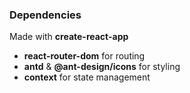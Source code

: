 ### Dependencies

Made with **create-react-app**

- **react-router-dom** for routing
- **antd** & **@ant-design/icons** for styling
- **context** for state management
